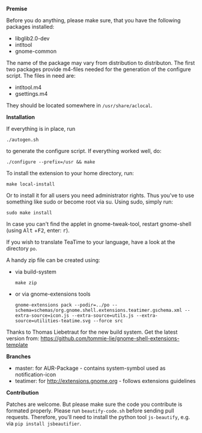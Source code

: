 **Premise**

Before you do anything, please make sure, that you have the following packages installed:

 - libglib2.0-dev
 - intltool
 - gnome-common
 
The name of the package may vary from distribution to distributon. The first two packages provide m4-files needed for the generation of the configure script. The files in need are:

- intltool.m4
- gsettings.m4

They should be located somewhere in `/usr/share/aclocal`.

**Installation**

If everything is in place, run

    ./autogen.sh

to generate the configure script. If everything worked well, do:

    ./configure --prefix=/usr && make

To install the extension to your home directory, run:

    make local-install

Or to install it for all users you need administrator rights. Thus you've to use something like sudo or become root via su. Using sudo, simply run:

    sudo make install

In case you can't find the applet in gnome-tweak-tool, restart gnome-shell (using <kbd>Alt</kbd>
+<kbd>F2</kbd>, enter: <kbd>r</kbd>).

If you wish to translate TeaTime to your language, have a look at the directory `po`.

A handy zip file can be created using:

* via build-system 
  ```shell
  make zip
  ```
* or via gnome-extensions tools
  ```shell
  gnome-extensions pack --podir=../po --schema=schemas/org.gnome.shell.extensions.teatimer.gschema.xml --extra-source=icon.js --extra-source=utils.js --extra-source=utilities-teatime.svg --force src
  ```

Thanks to  Thomas Liebetraut for the new build system.
Get the latest version from:  https://github.com/tommie-lie/gnome-shell-extensions-template


**Branches**

* master: for AUR-Package - contains system-symbol used as notification-icon
* teatimer: for http://extensions.gnome.org - follows extensions guidelines 

**Contribution**

Patches are welcome. But please make sure the code you contribute is formated properly.
Please run `beautify-code.sh` before sending pull requests. Therefore, you'll need to install the
python tool `js-beautify`, e.g. via `pip install jsbeautifier`.
